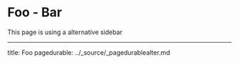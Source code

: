 # Foo - Bar

This page is using a alternative sidebar 

---
title: Foo
pagedurable: ../_source/_pagedurablealter.md
